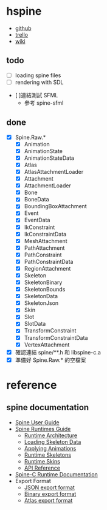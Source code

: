 # hspine

+ [github](https://github.com/jaiyalas/hspine/)
+ [trello](https://trello.com/b/qRRM6cL3/hspine)
+ [wiki](https://github.com/jaiyalas/hspine/wiki)

## todo

+ [ ] loading spine files
+ [ ] rendering with SDL
+ [ ]連結測試 SFML
    + 參考 spine-sfml

## done

+ [x] Spine.Raw.*
    + [x] Animation
    + [x] AnimationState
    + [x] AnimationStateData
    + [x] Atlas
    + [x] AtlasAttachmentLoader
    + [x] Attachment
    + [x] AttachmentLoader
    + [x] Bone
    + [x] BoneData
    + [x] BoundingBoxAttachment
    + [x] Event
    + [x] EventData
    + [x] IkConstraint
    + [x] IkConstraintData
    + [x] MeshAttachment
    + [x] PathAttachment
    + [x] PathConstraint
    + [x] PathConstraintData
    + [x] RegionAttachment
    + [x] Skeleton
    + [x] SkeletonBinary
    + [x] SkeletonBounds
    + [x] SkeletonData
    + [x] SkeletonJson
    + [x] Skin
    + [x] Slot
    + [x] SlotData
    + [x] TransformConstraint
    + [x] TransformConstraintData
    + [x] VertexAttachment
+ [x] 確認連結 spine/\*\*.h 和 libspine-c.a
+ [x] 準備好 Spine.Raw.\* 的空檔案

# reference

## spine documentation

+ [Spine User Guide](http://esotericsoftware.com/spine-user-guide)
+ [Spine Runtimes Guide](http://esotericsoftware.com/spine-runtimes-guide)
    + [Runtime Architecture](http://esotericsoftware.com/spine-runtime-architecture)
    + [Loading Skeleton Data](http://esotericsoftware.com/spine-loading-skeleton-data)
    + [Applying Animations](http://esotericsoftware.com/spine-applying-animations)
    + [Runtime Skeletons](http://esotericsoftware.com/spine-runtime-skeletons)
    + [Runtime Skins](http://esotericsoftware.com/spine-runtime-skins)
    + [API Reference](http://esotericsoftware.com/spine-api-reference)
+ [Spine-C Runtime Documentation](http://esotericsoftware.com/spine-c)
+ Export Format
    + [JSON export format](http://esotericsoftware.com/spine-json-format)
    + [Binary export format](http://esotericsoftware.com/spine-binary-format)
    + [Atlas export format](http://esotericsoftware.com/spine-atlas-format)
